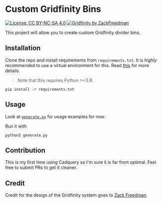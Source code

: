 # Custom Gridfinity Bins

[![License: CC BY-NC-SA 4.0](https://img.shields.io/badge/License-CC_BY--NC--SA_4.0-lightgrey.svg)](https://creativecommons.org/licenses/by-nc-sa/4.0/) [![Gridfinity by ZackFreedman](https://img.shields.io/badge/Gridfinity-by%20ZackFreedman-blue)](https://thangs.com/designer/ZackFreedman/3d-model/Gridfinity%20Divider%20Bins-60721)

This project will allow you to create custom Gridfinity divider bins.


## Installation

Clone the repo and install requirements from `requirements.txt`. It is _highly_ recommended to use a virtual environment for this. Read [this](https://realpython.com/python-virtual-environments-a-primer/) for more details.

> Note that this requires Python >=3.8.

```
pip install -r requirements.txt
```

## Usage

Look at [`generate.py`](generate.py) for usage examples for now.

Run it with

```
python3 generate.py
```

## Contribution

This is my first time using Cadquery so I'm sure it is far from optimal. Feel free to submit PRs to get it cleaner.

## Credit

Credit for the design of the Gridfinity system goes to [Zack Freedman](https://www.youtube.com/c/ZackFreedman).